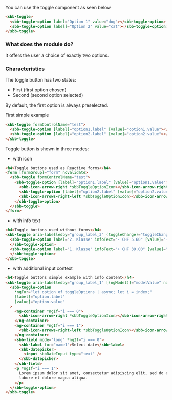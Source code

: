 You can use the toggle component as seen below

```html
<sbb-toggle>
  <sbb-toggle-option label="Option 1" value="dog"></sbb-toggle-option>
  <sbb-toggle-option label]="Option 2" value="cat"></sbb-toggle-option>
</sbb-toggle>
```

### What does the module do?

It offers the user a choice of exactly two options.

### Characteristics

The toggle button has two states:

- First (first option chosen)
- Second (second option selected)

By default, the first option is always preselected.

First simple example

```html
<sbb-toggle formControlName="test">
  <sbb-toggle-option [label]="option1.label" [value]="option1.value"></sbb-toggle-option>
  <sbb-toggle-option [label]="option2.label" [value]="option2.value"></sbb-toggle-option>
</sbb-toggle>
```

Toggle button is shown in three modes:

- with icon

```html
<h4>Toggle buttons used as Reactive forms</h4>
<form [formGroup]="form" novalidate>
  <sbb-toggle formControlName="test">
    <sbb-toggle-option [label]="option1.label" [value]="option1.value">
      <sbb-icon-arrow-right *sbbToggleOptionIcon></sbb-icon-arrow-right>
      <sbb-toggle-option [label]="option2.label" [value]="option2.value"> </sbb-toggle-option>
      <sbb-icon-arrows-right-left *sbbToggleOptionIcon></sbb-icon-arrows-right-left>
    </sbb-toggle-option>
  </sbb-toggle>
</form>
```

- with info text

```html
<h4>Toggle buttons used without forms</h4>
<sbb-toggle aria-labelledby="group_label_3" (toggleChange)="toggleChange($event)">
  <sbb-toggle-option label="2. Klasse" infoText="- CHF 5.60" [value]="{ myObjectValue: true }">
  </sbb-toggle-option>
  <sbb-toggle-option label="1. Klasse" infoText="+ CHF 39.00" [value]="{ myObjectValue: false }">
  </sbb-toggle-option>
</sbb-toggle>
```

- with additional input context

```html
<h4>Toggle buttons simple example with info content</h4>
<sbb-toggle aria-labelledby="group_label_1" [(ngModel)]="modelValue" name="test-toggle-2">
  <sbb-toggle-option
    *ngFor="let option of toggleOptions | async; let i = index;"
    [label]="option.label"
    [value]="option.value"
  >
    <ng-container *ngIf="i === 0">
      <sbb-icon-arrow-right *sbbToggleOptionIcon></sbb-icon-arrow-right>
    </ng-container>
    <ng-container *ngIf="i === 1">
      <sbb-icon-arrows-right-left *sbbToggleOptionIcon></sbb-icon-arrows-right-left>
    </ng-container>
    <sbb-field mode="long" *ngIf="i === 0">
      <sbb-label for="name1">Select date</sbb-label>
      <sbb-datepicker>
        <input sbbDateInput type="text" />
      </sbb-datepicker>
    </sbb-field>
    <p *ngIf="i === 1">
      Lorem ipsum dolor sit amet, consectetur adipiscing elit, sed do eiusmod tempor incididunt ut
      labore et dolore magna aliqua.
    </p>
  </sbb-toggle-option>
</sbb-toggle>
```
